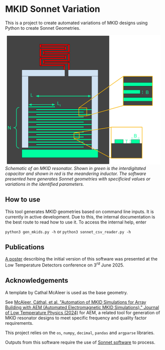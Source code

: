 # MKID Sonnet Variation
This is a project to create automated variations of MKID designs using Python to create Sonnet Geometries.

![Schematic of an MKID resonator. Shown in green is the interdigitated capacitor and shown in red is the meandering inductor.](schematic.svg)
*Schematic of an MKID resonator. Shown in green is the interdigitated capacitor and shown in red is the meandering inductor. The software presented here generates Sonnet geometries with specificied values or variations in the identified parameters.*

## How to use
This tool generates MKID geometries based on command line inputs.  It is currently in active development. Due to this, the internal documentation is the best route to read how to use it. To access the internal help, enter

`python3 gen_mkids.py -h` or `python3 sonnet_csv_reader.py -h`

## Publications
[A poster](LTD_OC_2025.pdf) describing the initial version of this software was presented at the Low Temperature Detectors conference on $3^{rd}$ June 2025.

## Acknowledgements
A template by Cathal McAleer is used as the base geometry. 

See [McAleer, Cáthal, et al. "Automation of MKID Simulations for Array Building with AEM (Automated Electromagnetic MKID Simulations)." Journal of Low Temperature Physics (2024)](https://link.springer.com/article/10.1007/s10909-024-03103-3) for AEM, a related tool for generation of MKID resonator designs to meet specific frequency and quality factor requirements.

This project relies on the `os`, `numpy`, `decimal`, `pandas` and `argparse` libraries.

Outputs from this software require the use of [Sonnet software](https://www.sonnetsoftware.com/) to process.
